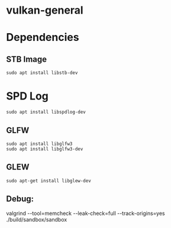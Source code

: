# vulkan-general

# Dependencies
## STB Image
```
sudo apt install libstb-dev
```

# SPD Log
```
sudo apt install libspdlog-dev
```

## GLFW
```
sudo apt install libglfw3
sudo apt install libglfw3-dev
```

## GLEW
```
sudo apt-get install libglew-dev
```
## Debug:
valgrind --tool=memcheck --leak-check=full --track-origins=yes ./build/sandbox/sandbox
